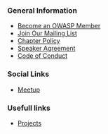 <!--### Chapter Information
* Chandigarh-->
### General Information

* [Become an OWASP Member](/membership)
* [Join Our Mailing List](https://groups.google.com/a/owasp.org/forum/#!forum/chandigarh-chapter)
* [Chapter Policy](/www-policy/operational/chapters)
* [Speaker Agreement](/www-policy/legal/speaker-agreement)
* [Code of Conduct](/www-policy/operational/code-of-conduct)

### Social Links

* [Meetup](https://www.meetup.com/chandigarh-owasp-meetup-group/)<br>


### Usefull links 

* [Projects](https://owasp.org/projects/)<br>
